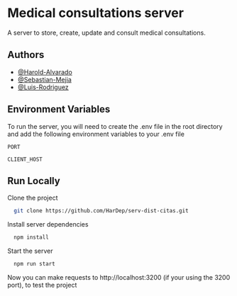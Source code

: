 
# Medical consultations server

A server to store, create, update and consult medical consultations.


## Authors

- [@Harold-Alvarado](https://github.com/HarDep)
- [@Sebastian-Mejia](https://github.com/Sebasmejia123)
- [@Luis-Rodriguez](https://github.com/luismiguel44)


## Environment Variables

To run the server, you will need to create the .env file in the root directory and add the following environment variables to your .env file

`PORT`

`CLIENT_HOST`


## Run Locally

Clone the project

```bash
  git clone https://github.com/HarDep/serv-dist-citas.git
```

Install server dependencies

```bash
  npm install
```

Start the server

```bash
  npm run start
```

Now you can make requests to http://localhost:3200 (if your using the 3200 port), to test the project